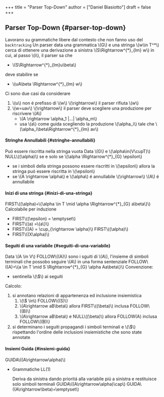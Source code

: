 +++
title = "Parser Top-Down"
author = ["Daniel Biasiotto"]
draft = false
+++

## Parser Top-Down {#parser-top-down}

Lavorano su grammatiche libere dal contesto che non fanno uso del `backtracking`
Un parser data una grammatica \\(G\\) e una stringa \\(w\in T^\*\\) cerca di ottenere una derivazione a sinistra \\(S\Rightarrow^{\*}\_{lm} w\\) in cui, al passo \\(i\\), il parser sa che

-   \\(S\Rightarrow^{\*}\_{lm}u\beta\\)

deve stabilire se

-   \\(uA\beta \Rightarrow^{\*}\_{lm} w\\)

Ci sono due casi da considerare

1.  \\(u\\) non é prefisso di \\(w\\) \\(\rightarrow\\) il parser rifiuta \\(w\\)
2.  \\(w=uav\\) \\(\rightarrow\\) il parser deve scegliere una produzione per riscrivere \\(A\\)
    -   \\(A \rightarrow \alpha\_1 |...| \alpha\_m\\)
    -   usa \\(a\\) come guida scegliendo la produzione \\(\alpha\_i\\) tale che \\(\alpha\_i\beta\Rightarrow^{\*}\_{lm} av\\)


#### Stringhe Annullabili {#stringhe-annullabili}

Puó essere riscritta nella stringa vuota
Data \\(G\\) e \\(\alpha\in(V\cupT)\\)
NULL\\((\alpha)\\) se e solo se \\(\alpha \Rightarrow^{\*}\_{G} \epsilon\\)

-   se i simboli della stringa possono essere riscritti in \\(\epsilon\\) allora la stringa puó essere riscritta in \\(\epsilon\\)
-   se \\(A \rightarrow \alpha\\) e \\(\alpha\\) é annullabile \\(\rightarrow\\) \\(A\\) é annullabile


#### Inizi di una stringa {#inizi-di-una-stringa}

FIRST\\((\alpha)=\\{\alpha \in T \mid \alpha \Rightarrow^{\*}\_{G} a\beta\\}\\)
Calcolabile per induzione

-   FIRST\\((\epsilon)  = \emptyset\\)
-   FIRST\\((a)  =\\{a\\}\\)
-   FIRST\\((A) = \cup\_{\rightarrow \alpha}\\) FIRST\\((\alpha)\\)
-   FIRST\\((X\alpha)\\)


#### Seguiti di una variabile {#seguiti-di-una-variabile}

Data \\(A \in V\\)
FOLLOW\\((A)\\) sono i sguiti di \\(A\\), l'insieme di simboli terminali che possobo seguire \\(A\\) in una forma sentenziale
FOLLOW\\((A)=\\{a \in T \mid S \Rightarrow^{\*}\_{G} \alpha Aa\beta\\}\\)
Convenzione:

-   sentinella \\(\\$\\) ai seguiti

Calcolo:

1.  si annotano relazioni di appartenenza ed inclusione insiemistica
    1.  \\(\\$ \in\\) FOLLOW\\((S)\\)
    2.  \\(A\rightarrow aB\beta\\) allora FIRST\\((\beta)\\) inclusa FOLLOW\\((B)\\)
    3.  \\(A\rightarrow aB\beta\\) e NULL\\((\beta)\\) allora FOLLOW(A) inclusa FOLLOW\\((B)\\)
2.  si determinano i seguiti propagandi i  simboli terminali e \\(\\$\\) rispettando l'ordine delle inclusioni insiemistiche che sono state annotate


#### Insiemi Guida {#insiemi-guida}

GUIDA\\((A\rightarrow\alpha)\\)

<!--list-separator-->

-  Grammatiche LL(1)

    Deriva da sinistra dando prioritá alla variabile piú a sinistra e restituisce solo simboli terminali
    GUIDA\\((A\rightarrow\alpha)\cap\\) GUIDA\\((A\rightarrow\beta)=\emptyset\\)